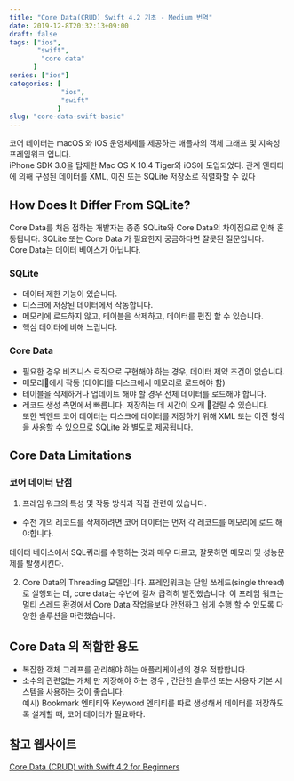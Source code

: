 ```yaml
---
title: "Core Data(CRUD) Swift 4.2 기초 - Medium 번역"
date: 2019-12-8T20:32:13+09:00
draft: false
tags: ["ios",
       "swift",
        "core data"
      ]
series: ["ios"]
categories: [
             "ios",
             "swift"
            ]
slug: "core-data-swift-basic"
---
```

코어 데이터는 macOS 와 iOS  운영체제를 제공하는 애플사의 객체 그래프 및 지속성 프레임워크 입니다. </br> iPhone SDK 3.0을 탑재한 Mac OS X 10.4 Tiger와 iOS에 도입되었다. 관계 엔티티에 의해 구성된 데이터를 XML, 이진 또는 SQLite 저장소로 직렬화할 수 있다

## How Does It Differ From SQLite?

Core Data를 처음 접하는 개발자는 종종 SQLite와 Core Data의 차이점으로 인해 혼동됩니다. SQLite 또는 Core Data 가 필요한지 궁금하다면 잘못된 질문입니다. </br> Core Data는 데이터 베이스가 아닙니다.

### SQLite
- 데이터 제한 기능이 있습니다.
- 디스크에 저장된 데이터에서 작동합니다.
- 메모리에 로드하지 않고, 테이블을 삭제하고, 데이터를 편집 할 수 있습니다.
- 핵심 데이터에 비해 느립니다.

###  Core Data
- 필요한 경우 비즈니스 로직으로 구현해야 하는 경우, 데이터 제약 조건이 없습니다.
- 메모리에서 작동 (데이터를 디스크에서 메모리로 로드해야 함)
- 테이블을 삭제하거나 업데이트 해야 할 경우 전체 데이터를 로드해야 합니다.
- 레코드 생성 측면에서 빠릅니다. 저장하는 데 시간이 오래 걸릴 수 있습니다. </br>
또한 백엔드 코어 데이터는 디스크에 데이터를 저장하기 위해 XML 또는 이진 형식을 사용할 수 있으므로 SQLite 와 별도로 제공됩니다.

## Core Data Limitations
### 코어 데이터 단점
1) 프레임 워크의 특성 및 작동 방식과 직접 관련이 있습니다.

- 수천 개의 레코드를 삭제하려면 코어 데이터는 먼저 각 레코드를 메모리에 로드 해야합니다. 

데이터 베이스에서 SQL쿼리를 수행하는 것과 매우 다르고, 잘못하면 메모리 및 성능문제를 발생시킨다.

2) Core Data의 Threading 모델입니다.
프레임워크는 단일 쓰레드(single thread) 로 실행되는 데, core data는 수년에 걸쳐 급격히 발전했습니다. 이 프레임 워크는 멀티 스레드 환경에서 Core Data 작업을보다 안전하고 쉽게 수행 할 수 있도록 다양한 솔루션을 마련했습니다.

## Core Data 의 적합한 용도 
- 복잡한 객체 그래프를 관리해야 하는 애플리케이션의 경우 적합합니다.
- 소수의 관련없는 개체 만 저장해야 하는 경우 , 간단한 솔루션 또는 사용자 기본 시스템을 사용하는 것이 좋습니다.  
예시) Bookmark 엔티티와 Keyword 엔티티를 따로 생성해서 데이터를 저장하도록 설계할 때, 코어 데이터가 필요하다.

##  참고 웹사이트 
[Core Data (CRUD) with Swift 4.2 for Beginners](https://medium.com/@ankurvekariya/core-data-crud-with-swift-4-2-for-beginners-40efe4e7d1cc)









